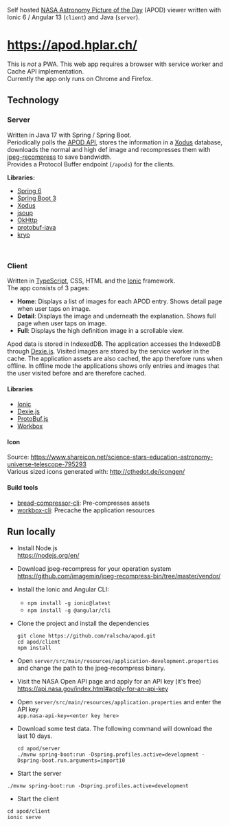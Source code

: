 Self hosted [NASA Astronomy Picture of the Day](https://apod.nasa.gov/apod/astropix.html) (APOD) viewer written with Ionic 6 / Angular 13 (`client`) and Java (`server`).

# https://apod.hplar.ch/

This is *not* a PWA. This web app requires a browser with service worker and Cache API implementation.    
Currently the app only runs on Chrome and Firefox. 

## Technology

### Server
Written in Java 17 with Spring / Spring Boot.    
Periodically polls the [APOD API](https://api.nasa.gov/api.html), stores the information in a [Xodus](https://github.com/JetBrains/xodus) database, downloads the normal and high def image and recompresses them with [jpeg-recompress](https://github.com/danielgtaylor/jpeg-archive) to save bandwidth.      
Provides a Protocol Buffer endpoint (`/apods`) for the clients.

**Libraries:**
  * [Spring 6](https://projects.spring.io/spring-framework/)
  * [Spring Boot 3](https://projects.spring.io/spring-boot/)
  * [Xodus](https://github.com/JetBrains/xodus)
  * [jsoup](https://jsoup.org/)
  * [OkHttp](http://square.github.io/okhttp/)
  * [protobuf-java](https://github.com/google/protobuf)
  * [kryo](https://github.com/EsotericSoftware/kryo)

<br>

### Client
Written in [TypeScript](https://www.typescriptlang.org/), CSS, HTML and the [Ionic](https://ionicframework.com/) framework.    
The app consists of 3 pages:
  * **Home**: Displays a list of images for each APOD entry. Shows detail page when user taps on image.
  * **Detail**: Displays the image and underneath the explanation. Shows full page when user taps on image.
  * **Full**: Displays the high definition image in a scrollable view.
  
Apod data is stored in IndexedDB. The application accesses the IndexedDB through [Dexie.js](http://dexie.org/). Visited images are stored by the service worker in the cache. The application assets are also cached, the app therefore runs when offline. In offline mode the applications shows only entries and images that the user visited before and are therefore cached.

#### Libraries
  * [Ionic](https://ionicframework.com/)
  * [Dexie.js](http://dexie.org/)
  * [ProtoBuf.js](https://github.com/dcodeIO/ProtoBuf.js/)
  * [Workbox](https://developers.google.com/web/tools/workbox/)
  
#### Icon
Source: https://www.shareicon.net/science-stars-education-astronomy-universe-telescope-795293      
Various sized icons generated with: http://cthedot.de/icongen/

#### Build tools
  * [bread-compressor-cli](https://github.com/ralscha/bread-compressor-cli): Pre-compresses assets
  * [workbox-cli](https://github.com/googlechrome/workbox): Precache the application resources
  

## Run locally

  * Install Node.js    
    https://nodejs.org/en/

  * Download jpeg-recompress for your operation system    
    https://github.com/imagemin/jpeg-recompress-bin/tree/master/vendor/

  * Install the Ionic and Angular CLI: 
    * `npm install -g ionic@latest`
    * `npm install -g @angular/cli`

  * Clone the project and install the dependencies
    ```
    git clone https://github.com/ralscha/apod.git
    cd apod/client
    npm install
    ```

  * Open `server/src/main/resources/application-development.properties` and change the path to the jpeg-recompress binary. 


  * Visit the NASA Open API page and apply for an API key (it's free)     
    https://api.nasa.gov/index.html#apply-for-an-api-key

  * Open `server/src/main/resources/application.properties` and enter the API key     
    `app.nasa-api-key=<enter key here>`

  * Download some test data. The following command will download the last 10 days.
    ```
    cd apod/server
    ./mvnw spring-boot:run -Dspring.profiles.active=development -Dspring-boot.run.arguments=import10
    ```

  * Start the server
  ```
  ./mvnw spring-boot:run -Dspring.profiles.active=development
  ```

  * Start the client
  ```
  cd apod/client
  ionic serve
  ```
